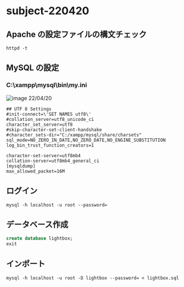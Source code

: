 # subject-220420

## Apache の設定ファイルの構文チェック
```
httpd -t
```


## MySQL の設定
### C:\xampp\mysql\bin\my.ini

![image](https://user-images.githubusercontent.com/1501327/156976420-7b22dfbb-96e9-4d79-ad49-b5e7dba1845e.png)
22/04/20
```
## UTF 8 Settings
#init-connect=\'SET NAMES utf8\'
#collation_server=utf8_unicode_ci
character_set_server=utf8
#skip-character-set-client-handshake
#character_sets-dir="C:/xampp/mysql/share/charsets"
sql_mode=NO_ZERO_IN_DATE,NO_ZERO_DATE,NO_ENGINE_SUBSTITUTION
log_bin_trust_function_creators=1

character-set-server=utf8mb4
collation-server=utf8mb4_general_ci
[mysqldump]
max_allowed_packet=16M
```

## ログイン
```
mysql -h localhost -u root --password=
```

## データベース作成
```sql
create database lightbox;
exit
```

## インポート
```
mysql -h localhost -u root -D lightbox --password= < lightbox.sql
```
